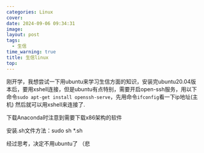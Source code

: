 ```yaml
---
categories: Linux
cover: 
date: 2024-09-06 09:34:31
image: 
layout: post
tags: 
  - 生信
time_warning: true
title: 生信linux
top: 
---
```


刚开学，我想尝试一下用ubuntu来学习生信方面的知识，安装完ubuntu20.04版本后，要用xshell连接，但是ubuntu有点特别，需要开启open-ssh服务，用以下命令`sudo apt-get install openssh-serve`，先用命令`ifconfig`看一下ip地址(主机) 然后就可以用xshell来连接了.

下载Anaconda时注意到需要下载x86架构的软件

安装.sh文件方法：sudo sh *.sh

经过思考，决定不用ubuntu了     （悲
